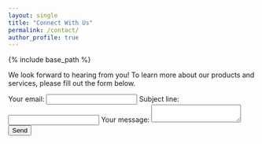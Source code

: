 ```yaml
---
layout: single
title: "Connect With Us"
permalink: /contact/
author_profile: true
---
```


{% include base_path %}

We look forward to hearing from you! To learn more about our products and services, please fill out the form below.

<form
  action="https://formspree.io/f/xeqwyojr"
  method="POST"
>
  <label>
    Your email:
    <input type="email" name="email">
  </label>
  <label>
    Subject line:
    <input tpye="text" name="subject">
  </label>
  <label>
    Your message:
    <textarea name="message"></textarea>
  </label>
  <!-- your other form fields go here -->
  <button type="submit">Send</button>
</form>




